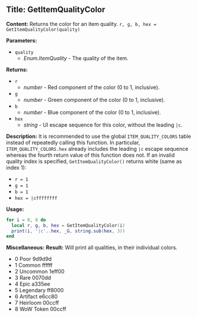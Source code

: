 ## Title: GetItemQualityColor

**Content:**
Returns the color for an item quality.
`r, g, b, hex = GetItemQualityColor(quality)`

**Parameters:**
- `quality`
  - *Enum.ItemQuality* - The quality of the item.

**Returns:**
- `r`
  - *number* - Red component of the color (0 to 1, inclusive).
- `g`
  - *number* - Green component of the color (0 to 1, inclusive).
- `b`
  - *number* - Blue component of the color (0 to 1, inclusive).
- `hex`
  - *string* - UI escape sequence for this color, without the leading `|c`.

**Description:**
It is recommended to use the global `ITEM_QUALITY_COLORS` table instead of repeatedly calling this function.
In particular, `ITEM_QUALITY_COLORS.hex` already includes the leading `|c` escape sequence whereas the fourth return value of this function does not.
If an invalid quality index is specified, `GetItemQualityColor()` returns white (same as index 1):
- `r = 1`
- `g = 1`
- `b = 1`
- `hex = |cffffffff`

**Usage:**
```lua
for i = 0, 8 do
  local r, g, b, hex = GetItemQualityColor(i)
  print(i, '|c'..hex, _G, string.sub(hex, 3))
end
```

**Miscellaneous:**
**Result:**
Will print all qualities, in their individual colors.
- 0 Poor 9d9d9d
- 1 Common ffffff
- 2 Uncommon 1eff00
- 3 Rare 0070dd
- 4 Epic a335ee
- 5 Legendary ff8000
- 6 Artifact e6cc80
- 7 Heirloom 00ccff
- 8 WoW Token 00ccff